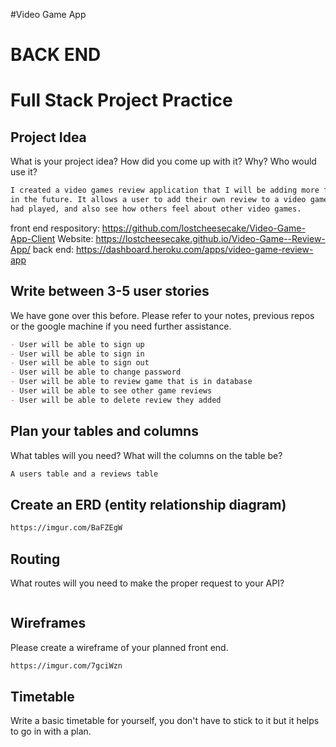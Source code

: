 #Video Game App

# BACK END
# Full Stack Project Practice


## Project Idea

What is your project idea?  How did you come up with it? Why? Who would use it?

```md
I created a video games review application that I will be adding more features
in the future. It allows a user to add their own review to a video game they
had played, and also see how others feel about other video games.
```
front end respository: https://github.com/lostcheesecake/Video-Game-App-Client
Website: https://lostcheesecake.github.io/Video-Game--Review-App/
back end: https://dashboard.heroku.com/apps/video-game-review-app

## Write between 3-5 user stories

We have gone over this before. Please refer to your notes, previous repos or the
google machine if you need further assistance.

```md
- User will be able to sign up
- User will be able to sign in
- User will be able to sign out
- User will be able to change password
- User will be able to review game that is in database
- User will be able to see other game reviews
- User will be able to delete review they added
```

## Plan your tables and columns

What tables will you need? What will the columns on the table be?

```md
A users table and a reviews table

```

## Create an ERD (entity relationship diagram)

```md
https://imgur.com/BaFZEgW
```

## Routing

What routes will you need to make the proper request to your API?

```md

```

## Wireframes

Please create a wireframe of your planned front end.

```md
https://imgur.com/7gciWzn
```

## Timetable

Write a basic timetable for yourself, you don't have to stick to it but it
helps to go in with a plan.

```md


```
